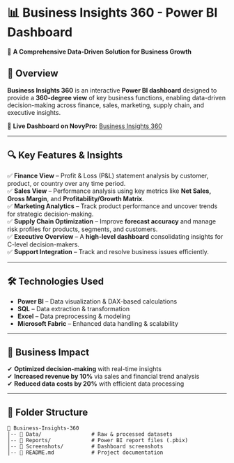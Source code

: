 # 📊 Business Insights 360 - Power BI Dashboard  

🚀 **A Comprehensive Data-Driven Solution for Business Growth**  

## 📌 Overview  
**Business Insights 360** is an interactive **Power BI dashboard** designed to provide a **360-degree view** of key business functions, enabling data-driven decision-making across finance, sales, marketing, supply chain, and executive insights.  

🔗 **Live Dashboard on NovyPro:** [Business Insights 360](https://project.novypro.com/6Ts4ch)  

---

## 🔍 Key Features & Insights  
✅ **Finance View** – Profit & Loss (P&L) statement analysis by customer, product, or country over any time period.  
✅ **Sales View** – Performance analysis using key metrics like **Net Sales, Gross Margin**, and **Profitability/Growth Matrix**.  
✅ **Marketing Analytics** – Track product performance and uncover trends for strategic decision-making.  
✅ **Supply Chain Optimization** – Improve **forecast accuracy** and manage risk profiles for products, segments, and customers.  
✅ **Executive Overview** – A **high-level dashboard** consolidating insights for C-level decision-makers.  
✅ **Support Integration** – Track and resolve business issues efficiently.  

---

## 🛠 Technologies Used  
- **Power BI** – Data visualization & DAX-based calculations  
- **SQL** – Data extraction & transformation  
- **Excel** – Data preprocessing & modeling  
- **Microsoft Fabric** – Enhanced data handling & scalability  

---

## 🚀 Business Impact  
✔ **Optimized decision-making** with real-time insights  
✔ **Increased revenue by 10%** via sales and financial trend analysis  
✔ **Reduced data costs by 20%** with efficient data processing  

---

## 📂 Folder Structure  
```plaintext
📂 Business-Insights-360
│-- 📁 Data/                # Raw & processed datasets
│-- 📁 Reports/             # Power BI report files (.pbix)
│-- 📁 Screenshots/         # Dashboard screenshots
│-- 📜 README.md            # Project documentation
